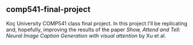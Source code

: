 ## comp541-final-project

Koç University COMP541 class final project. In this project I'll be replicating and, hopefully, improving the results of the paper *Show, Attend and Tell: Neural Image Caption Generation with visual attention* 
by Xu et al.
